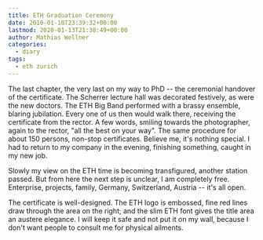 ```yaml
---
title: ETH Graduation Ceremony
date: 2010-01-18T23:39:32+00:00
lastmod: 2020-01-13T21:38:49+00:00
author: Mathias Wellner
categories:
  - diary
tags:
  - eth zurich
---
```

The last chapter, the very last on my way to PhD -- the ceremonial handover of the certificate. The Scherrer lecture hall was decorated festively, as were the new doctors. The ETH Big Band performed with a brassy ensemble, blaring jubilation. Every one of us then would walk there, receiving the certificate from the rector. A few words, smiling towards the photographer, again to the rector, "all the best on your way". The same procedure for about 150 persons, non-stop certificates. Believe me, it's nothing special. I had to return to my company in the evening, finishing something, caught in my new job. 
<!--more-->

Slowly my view on the ETH time is becoming transfigured, another station passed. But from here the next step is unclear, I am completely free. Enterprise, projects, family, Germany, Switzerland, Austria -- it's all open. 

The certificate is well-designed. The ETH logo is embossed, fine red lines draw through the area on the right; and the slim ETH font gives the title area an austere elegance. I will keep it safe and not put it on my wall, because I don't want people to consult me for physical ailments.
